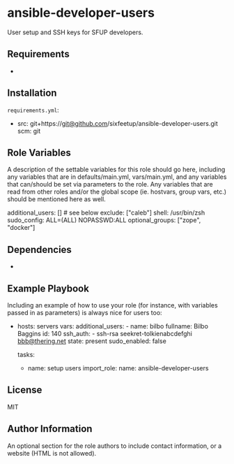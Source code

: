 ansible-developer-users
=========

User setup and SSH keys for SFUP developers.

Requirements
------------
-

Installation
------------
`requirements.yml`:
- src: git+https://git@github.com/sixfeetup/ansible-developer-users.git
  scm: git

Role Variables
--------------

A description of the settable variables for this role should go here, including any variables that are in defaults/main.yml, vars/main.yml, and any variables that can/should be set via parameters to the role. Any variables that are read from other roles and/or the global scope (ie. hostvars, group vars, etc.) should be mentioned here as well.

additional_users: [] # see below
exclude: ["caleb"]
shell: /usr/bin/zsh
sudo_config: ALL=(ALL) NOPASSWD:ALL
optional_groups: ["zope", "docker"]

Dependencies
------------
-

Example Playbook
----------------

Including an example of how to use your role (for instance, with variables passed in as parameters) is always nice for users too:

- hosts: servers
  vars:
    additional_users:
      - name: bilbo
        fullname: Bilbo Baggins
        id: 140
        ssh_auth:
          - ssh-rsa seekret-tolkienabcdefghi bbb@thering.net
        state: present
        sudo_enabled: false

  tasks:
    - name: setup users
      import_role:
        name: ansible-developer-users

License
-------

MIT

Author Information
------------------

An optional section for the role authors to include contact information, or a website (HTML is not allowed).
